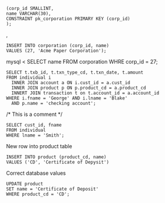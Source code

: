 ```CREATE TABLE corporation 
(corp_id SMALLINT, 
name VARCHAR(30), 
CONSTRAINT pk_corporation PRIMARY KEY (corp_id) 
);
```
,

```
INSERT INTO corporation (corp_id, name) 
VALUES (27, 'Acme Paper Corporation'); 
```

mysql < SELECT name FROM corporation WHRE corp_id = 27; 

```
SELECT t.txb_id, t.txn_type_cd, t.txn_date, t.amount 
FROM individual i 
  INNER JOIN account a ON i.cust_id = a.cust_id 
  INNER JOIN product p ON p.product_cd = a.product_cd 
  INNERT JOIN transaction t on t.account_id = a.account_id 
WHERE i.fname = 'George' AND i.lname = 'Blake'
  AND p.name = 'checking account'; 
 ```
 
  /* This is a comment */
  
  ```
  SELECT cust_id, fname 
  FROM individual 
  WHERE lname = 'Smith'; 
  ```

New row into product table 
```
INSERT INTO product (product_cd, name)
VALUES ('CD', 'Certificate of Depysit')
```
Correct database values 
```
UPDATE product 
SET name = 'Certificate of Deposit'
WHERE product_cd = 'CD'; 
```
